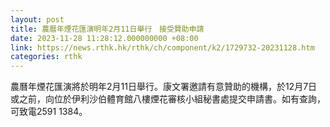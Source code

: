 ```yaml
---
layout: post
title: 農曆年煙花匯演明年2月11日舉行　接受贊助申請
date: 2023-11-28 11:28:12.000000000 +08:00
link: https://news.rthk.hk/rthk/ch/component/k2/1729732-20231128.htm
categories: rthk
---
```


農曆年煙花匯演將於明年2月11日舉行。康文署邀請有意贊助的機構，於12月7日或之前，向位於伊利沙伯體育館八樓煙花審核小組秘書處提交申請書。如有查詢，可致電2591 1384。
